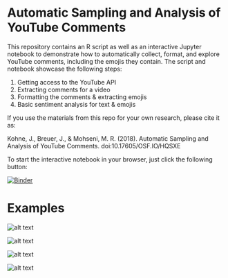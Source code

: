 # Automatic Sampling and Analysis of YouTube Comments

This repository contains an R script as well as an interactive Jupyter notebook to demonstrate how to automatically collect, format, and explore YouTube comments, including the emojis they contain.
The script and notebook showcase the following steps:
1. Getting access to the YouTube API
2. Extracting comments for a video
3. Formatting the comments & extracting emojis
4. Basic sentiment analysis for text & emojis

If you use the materials from this repo for your own research, please cite it as:

Kohne, J., Breuer, J., & Mohseni, M. R. (2018). Automatic Sampling and Analysis of YouTube Comments. doi:10.17605/OSF.IO/HQSXE

To start the interactive notebook in your browser, just click the following button:

[![Binder](https://notebooks.gesis.org/binder/badge.svg)](https://notebooks.gesis.org/binder/v2/gh/JuKo007/YouTubeComments/master?filepath=Analyzing_YouTube_Comments_in_R.ipynb)


# Examples

![alt text](https://github.com/JuKo007/YouTubeComments/blob/master/Output/CommentsOvertime.png)

![alt text](https://github.com/JuKo007/YoutubeComments/blob/master/Output/MostFrequentWords.png)

![alt text](https://github.com/JuKo007/YoutubeComments/blob/master/Output/WordCloud.png)

![alt text](https://github.com/JuKo007/YoutubeComments/blob/master/Output/Top10Emojis.png)
